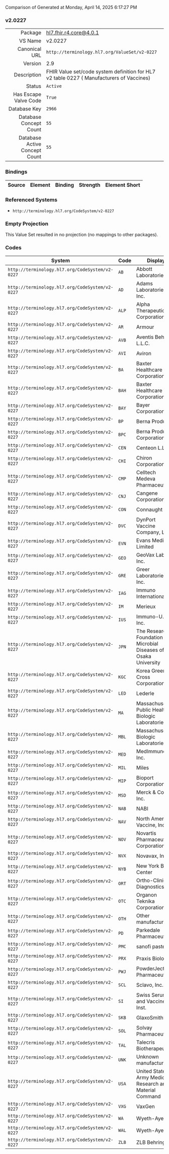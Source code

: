 Comparison of 
Generated at Monday, April 14, 2025 6:17:27 PM

### v2.0227

|      |     |
| ---: | --- |
| Package | hl7.fhir.r4.core@4.0.1 |
| VS Name | v2.0227 |
| Canonical URL | `http://terminology.hl7.org/ValueSet/v2-0227` |
| Version | 2.9 |
| Description | FHIR Value set/code system definition for HL7 v2 table 0227 ( Manufacturers of Vaccines) |
| Status | `Active` |
| Has Escape Valve Code | `True` |
| Database Key | `2966` |
| Database Concept Count | `55` |
| Database Active Concept Count | `55` |
### Bindings

| Source | Element | Binding | Strength | Element Short |
| ------ | ------- | ------- | -------- | ------------- |

### Referenced Systems

* `http://terminology.hl7.org/CodeSystem/v2-0227`
### Empty Projection

This Value Set resulted in no projection (no mappings to other packages).

### Codes

| System | Code | Display |
| ------ | ---- | ------- |
| `http://terminology.hl7.org/CodeSystem/v2-0227` | `AB` | Abbott Laboratories |
| `http://terminology.hl7.org/CodeSystem/v2-0227` | `AD` | Adams Laboratories, Inc. |
| `http://terminology.hl7.org/CodeSystem/v2-0227` | `ALP` | Alpha Therapeutic Corporation |
| `http://terminology.hl7.org/CodeSystem/v2-0227` | `AR` | Armour |
| `http://terminology.hl7.org/CodeSystem/v2-0227` | `AVB` | Aventis Behring L.L.C. |
| `http://terminology.hl7.org/CodeSystem/v2-0227` | `AVI` | Aviron |
| `http://terminology.hl7.org/CodeSystem/v2-0227` | `BA` | Baxter Healthcare Corporation |
| `http://terminology.hl7.org/CodeSystem/v2-0227` | `BAH` | Baxter Healthcare Corporation |
| `http://terminology.hl7.org/CodeSystem/v2-0227` | `BAY` | Bayer Corporation |
| `http://terminology.hl7.org/CodeSystem/v2-0227` | `BP` | Berna Products |
| `http://terminology.hl7.org/CodeSystem/v2-0227` | `BPC` | Berna Products Corporation |
| `http://terminology.hl7.org/CodeSystem/v2-0227` | `CEN` | Centeon L.L.C. |
| `http://terminology.hl7.org/CodeSystem/v2-0227` | `CHI` | Chiron Corporation |
| `http://terminology.hl7.org/CodeSystem/v2-0227` | `CMP` | Celltech Medeva Pharmaceuticals |
| `http://terminology.hl7.org/CodeSystem/v2-0227` | `CNJ` | Cangene Corporation |
| `http://terminology.hl7.org/CodeSystem/v2-0227` | `CON` | Connaught |
| `http://terminology.hl7.org/CodeSystem/v2-0227` | `DVC` | DynPort Vaccine Company, LLC |
| `http://terminology.hl7.org/CodeSystem/v2-0227` | `EVN` | Evans Medical Limited |
| `http://terminology.hl7.org/CodeSystem/v2-0227` | `GEO` | GeoVax Labs, Inc. |
| `http://terminology.hl7.org/CodeSystem/v2-0227` | `GRE` | Greer Laboratories, Inc. |
| `http://terminology.hl7.org/CodeSystem/v2-0227` | `IAG` | Immuno International AG |
| `http://terminology.hl7.org/CodeSystem/v2-0227` | `IM` | Merieux |
| `http://terminology.hl7.org/CodeSystem/v2-0227` | `IUS` | Immuno-U.S., Inc. |
| `http://terminology.hl7.org/CodeSystem/v2-0227` | `JPN` | The Research Foundation for Microbial Diseases of Osaka University |
| `http://terminology.hl7.org/CodeSystem/v2-0227` | `KGC` | Korea Green Cross Corporation |
| `http://terminology.hl7.org/CodeSystem/v2-0227` | `LED` | Lederle |
| `http://terminology.hl7.org/CodeSystem/v2-0227` | `MA` | Massachusetts Public Health Biologic Laboratories |
| `http://terminology.hl7.org/CodeSystem/v2-0227` | `MBL` | Massachusetts Biologic Laboratories |
| `http://terminology.hl7.org/CodeSystem/v2-0227` | `MED` | MedImmune, Inc. |
| `http://terminology.hl7.org/CodeSystem/v2-0227` | `MIL` | Miles |
| `http://terminology.hl7.org/CodeSystem/v2-0227` | `MIP` | Bioport Corporation |
| `http://terminology.hl7.org/CodeSystem/v2-0227` | `MSD` | Merck & Co., Inc. |
| `http://terminology.hl7.org/CodeSystem/v2-0227` | `NAB` | NABI |
| `http://terminology.hl7.org/CodeSystem/v2-0227` | `NAV` | North American Vaccine, Inc. |
| `http://terminology.hl7.org/CodeSystem/v2-0227` | `NOV` | Novartis Pharmaceutical Corporation |
| `http://terminology.hl7.org/CodeSystem/v2-0227` | `NVX` | Novavax, Inc. |
| `http://terminology.hl7.org/CodeSystem/v2-0227` | `NYB` | New York Blood Center |
| `http://terminology.hl7.org/CodeSystem/v2-0227` | `ORT` | Ortho-Clinical Diagnostics |
| `http://terminology.hl7.org/CodeSystem/v2-0227` | `OTC` | Organon Teknika Corporation |
| `http://terminology.hl7.org/CodeSystem/v2-0227` | `OTH` | Other manufacturer |
| `http://terminology.hl7.org/CodeSystem/v2-0227` | `PD` | Parkedale Pharmaceuticals |
| `http://terminology.hl7.org/CodeSystem/v2-0227` | `PMC` | sanofi pasteur |
| `http://terminology.hl7.org/CodeSystem/v2-0227` | `PRX` | Praxis Biologics |
| `http://terminology.hl7.org/CodeSystem/v2-0227` | `PWJ` | PowderJect Pharmaceuticals |
| `http://terminology.hl7.org/CodeSystem/v2-0227` | `SCL` | Sclavo, Inc. |
| `http://terminology.hl7.org/CodeSystem/v2-0227` | `SI` | Swiss Serum and Vaccine Inst. |
| `http://terminology.hl7.org/CodeSystem/v2-0227` | `SKB` | GlaxoSmithKline |
| `http://terminology.hl7.org/CodeSystem/v2-0227` | `SOL` | Solvay Pharmaceuticals |
| `http://terminology.hl7.org/CodeSystem/v2-0227` | `TAL` | Talecris Biotherapeutics |
| `http://terminology.hl7.org/CodeSystem/v2-0227` | `UNK` | Unknown manufacturer |
| `http://terminology.hl7.org/CodeSystem/v2-0227` | `USA` | United States Army Medical Research and Material Command |
| `http://terminology.hl7.org/CodeSystem/v2-0227` | `VXG` | VaxGen |
| `http://terminology.hl7.org/CodeSystem/v2-0227` | `WA` | Wyeth-Ayerst |
| `http://terminology.hl7.org/CodeSystem/v2-0227` | `WAL` | Wyeth-Ayerst |
| `http://terminology.hl7.org/CodeSystem/v2-0227` | `ZLB` | ZLB Behring |
